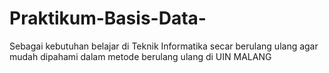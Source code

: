 # Praktikum-Basis-Data-
Sebagai kebutuhan belajar di Teknik Informatika secar berulang ulang agar mudah dipahami dalam metode berulang ulang di UIN MALANG
